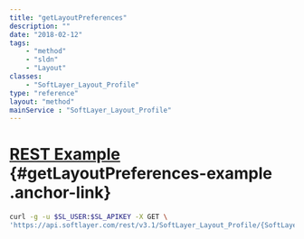 ```yaml
---
title: "getLayoutPreferences"
description: ""
date: "2018-02-12"
tags:
    - "method"
    - "sldn"
    - "Layout"
classes:
    - "SoftLayer_Layout_Profile"
type: "reference"
layout: "method"
mainService : "SoftLayer_Layout_Profile"
---
```


# [REST Example](#getLayoutPreferences-example) <a href="/article/rest/"><i class="fas fa-question"></i></a> {#getLayoutPreferences-example .anchor-link} 
```bash
curl -g -u $SL_USER:$SL_APIKEY -X GET \
'https://api.softlayer.com/rest/v3.1/SoftLayer_Layout_Profile/{SoftLayer_Layout_ProfileID}/getLayoutPreferences'
```
